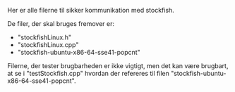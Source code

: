 Her er alle filerne til sikker kommunikation med stockfish.

De filer, der skal bruges fremover er:
- "stockfishLinux.h"
- "stockfishLinux.cpp"
- "stockfish-ubuntu-x86-64-sse41-popcnt"

Filerne, der tester brugbarheden er ikke vigtigt, men det kan være brugbart, at se i "testStockfish.cpp" hvordan der refereres til filen "stockfish-ubuntu-x86-64-sse41-popcnt".
